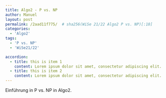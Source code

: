 ```yaml
---
title: Algo2 - P vs. NP
author: Manuel
layout: post
permalink: /2aad11f775/  # sha256(WiSe 21/22 Algo2 P vs. NP)[:10]
categories:
  - 'Algo2'
tags:
  - 'P vs. NP'
  - 'WiSe21/22'

accordion: 
  - title: this is item 1
    content: Lorem ipsum dolor sit amet, consectetur adipiscing elit. 
  - title: this is item 2
    content: Lorem ipsum dolor sit amet, consectetur adipiscing elit.
---
```


Einführung in P vs. NP in Algo2.
